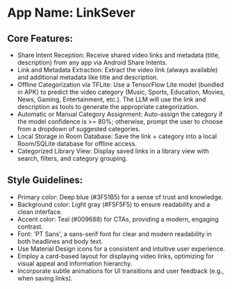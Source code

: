 # **App Name**: LinkSever

## Core Features:

- Share Intent Reception: Receive shared video links and metadata (title, description) from any app via Android Share Intents.
- Link and Metadata Extraction: Extract the video link (always available) and additional metadata like title and description.
- Offline Categorization via TFLite: Use a TensorFlow Lite model (bundled in APK) to predict the video category (Music, Sports, Education, Movies, News, Gaming, Entertainment, etc.). The LLM will use the link and description as tools to generate the appropriate categorization.
- Automatic or Manual Category Assignment: Auto-assign the category if the model confidence is >= 80%; otherwise, prompt the user to choose from a dropdown of suggested categories.
- Local Storage in Room Database: Save the link + category into a local Room/SQLite database for offline access.
- Categorized Library View: Display saved links in a library view with search, filters, and category grouping.

## Style Guidelines:

- Primary color: Deep blue (#3F51B5) for a sense of trust and knowledge.
- Background color: Light gray (#F5F5F5) to ensure readability and a clean interface.
- Accent color: Teal (#009688) for CTAs, providing a modern, engaging contrast.
- Font: 'PT Sans', a sans-serif font for clear and modern readability in both headlines and body text.
- Use Material Design icons for a consistent and intuitive user experience.
- Employ a card-based layout for displaying video links, optimizing for visual appeal and information hierarchy.
- Incorporate subtle animations for UI transitions and user feedback (e.g., when saving links).